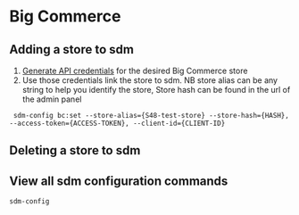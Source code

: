 Big Commerce
============

Adding a store to sdm
---------------------

1. [Generate API credentials][create-api-account] for the desired Big Commerce store
2. Use those credentials link the store to sdm. 
  NB store alias can be any string to help you identify the store, Store hash can be found in the url of the admin panel

``` sdm-config bc:set --store-alias={S48-test-store} --store-hash={HASH}, --access-token={ACCESS-TOKEN}, --client-id={CLIENT-ID}```


Deleting a store to sdm
---------------------




View all sdm configuration commands
-----------------------------------

```sdm-config```



[create-api-account]: https://support.bigcommerce.com/s/article/Store-API-Accounts#creating
